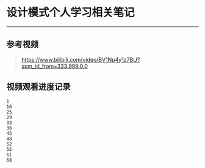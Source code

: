 # 设计模式个人学习相关笔记
---

## 参考视频
> https://www.bilibili.com/video/BV1Np4y1z7BU?spm_id_from=333.999.0.0

## 视频观看进度记录

```
1
16
25
29
33
36
45
48
52
55
61
68